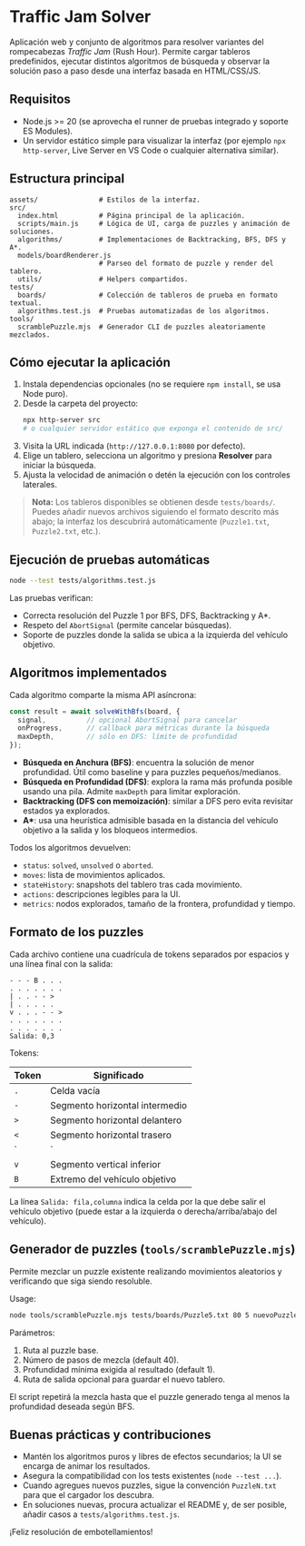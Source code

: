 Traffic Jam Solver
==================

Aplicación web y conjunto de algoritmos para resolver variantes del rompecabezas *Traffic Jam* (Rush Hour). Permite cargar tableros predefinidos, ejecutar distintos algoritmos de búsqueda y observar la solución paso a paso desde una interfaz basada en HTML/CSS/JS.

## Requisitos

- Node.js >= 20 (se aprovecha el runner de pruebas integrado y soporte ES Modules).
- Un servidor estático simple para visualizar la interfaz (por ejemplo `npx http-server`, Live Server en VS Code o cualquier alternativa similar).

## Estructura principal

```
assets/               # Estilos de la interfaz.
src/
  index.html          # Página principal de la aplicación.
  scripts/main.js     # Lógica de UI, carga de puzzles y animación de soluciones.
  algorithms/         # Implementaciones de Backtracking, BFS, DFS y A*.
  models/boardRenderer.js
                      # Parseo del formato de puzzle y render del tablero.
  utils/              # Helpers compartidos.
tests/
  boards/             # Colección de tableros de prueba en formato textual.
  algorithms.test.js  # Pruebas automatizadas de los algoritmos.
tools/
  scramblePuzzle.mjs  # Generador CLI de puzzles aleatoriamente mezclados.
```

## Cómo ejecutar la aplicación

1. Instala dependencias opcionales (no se requiere `npm install`, se usa Node puro).
2. Desde la carpeta del proyecto:
   ```bash
   npx http-server src
   # o cualquier servidor estático que exponga el contenido de src/
   ```
3. Visita la URL indicada (`http://127.0.0.1:8080` por defecto).  
4. Elige un tablero, selecciona un algoritmo y presiona **Resolver** para iniciar la búsqueda.  
5. Ajusta la velocidad de animación o detén la ejecución con los controles laterales.

> **Nota:** Los tableros disponibles se obtienen desde `tests/boards/`. Puedes añadir nuevos archivos siguiendo el formato descrito más abajo; la interfaz los descubrirá automáticamente (`Puzzle1.txt`, `Puzzle2.txt`, etc.).

## Ejecución de pruebas automáticas

```bash
node --test tests/algorithms.test.js
```

Las pruebas verifican:
- Correcta resolución del Puzzle 1 por BFS, DFS, Backtracking y A*.
- Respeto del `AbortSignal` (permite cancelar búsquedas).
- Soporte de puzzles donde la salida se ubica a la izquierda del vehículo objetivo.

## Algoritmos implementados

Cada algoritmo comparte la misma API asíncrona:

```js
const result = await solveWithBfs(board, {
  signal,          // opcional AbortSignal para cancelar
  onProgress,      // callback para métricas durante la búsqueda
  maxDepth,        // sólo en DFS: límite de profundidad
});
```

- **Búsqueda en Anchura (BFS)**: encuentra la solución de menor profundidad. Útil como baseline y para puzzles pequeños/medianos.
- **Búsqueda en Profundidad (DFS)**: explora la rama más profunda posible usando una pila. Admite `maxDepth` para limitar exploración.
- **Backtracking (DFS con memoización)**: similar a DFS pero evita revisitar estados ya explorados.
- **A\***: usa una heurística admisible basada en la distancia del vehículo objetivo a la salida y los bloqueos intermedios.

Todos los algoritmos devuelven:
- `status`: `solved`, `unsolved` o `aborted`.
- `moves`: lista de movimientos aplicados.
- `stateHistory`: snapshots del tablero tras cada movimiento.
- `actions`: descripciones legibles para la UI.
- `metrics`: nodos explorados, tamaño de la frontera, profundidad y tiempo.

## Formato de los puzzles

Cada archivo contiene una cuadrícula de tokens separados por espacios y una línea final con la salida:

```
- - - B . . .
. . . . . . .
| . . - - >
| . . . . .
v . . . - - >
. . . . . . .
. . . . . . .
Salida: 0,3
```

Tokens:

| Token | Significado                        |
|-------|------------------------------------|
| `.`   | Celda vacía                        |
| `-`   | Segmento horizontal intermedio     |
| `>`   | Segmento horizontal delantero      |
| `<`   | Segmento horizontal trasero        |
| `|`   | Segmento vertical intermedio       |
| `v`   | Segmento vertical inferior         |
| `B`   | Extremo del vehículo objetivo      |

La línea `Salida: fila,columna` indica la celda por la que debe salir el vehículo objetivo (puede estar a la izquierda o derecha/arriba/abajo del vehículo).

## Generador de puzzles (`tools/scramblePuzzle.mjs`)

Permite mezclar un puzzle existente realizando movimientos aleatorios y verificando que siga siendo resoluble.

Usage:

```bash
node tools/scramblePuzzle.mjs tests/boards/Puzzle5.txt 80 5 nuevoPuzzle.txt
```

Parámetros:
1. Ruta al puzzle base.
2. Número de pasos de mezcla (default 40).
3. Profundidad mínima exigida al resultado (default 1).
4. Ruta de salida opcional para guardar el nuevo tablero.

El script repetirá la mezcla hasta que el puzzle generado tenga al menos la profundidad deseada según BFS.

## Buenas prácticas y contribuciones

- Mantén los algoritmos puros y libres de efectos secundarios; la UI se encarga de animar los resultados.
- Asegura la compatibilidad con los tests existentes (`node --test ...`).
- Cuando agregues nuevos puzzles, sigue la convención `PuzzleN.txt` para que el cargador los descubra.
- En soluciones nuevas, procura actualizar el README y, de ser posible, añadir casos a `tests/algorithms.test.js`.

¡Feliz resolución de embotellamientos!
